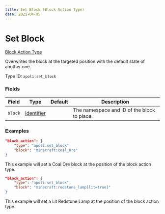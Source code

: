 ```yaml
---
title: Set Block (Block Action Type)
date: 2021-04-05
---
```


# Set Block

[Block Action Type](../block_action_types.md)

Overwrites the block at the targeted position with the default state of another one.

Type ID: `apoli:set_block`

### Fields

Field  | Type | Default | Description
-------|------|---------|------------
`block` | [Identifier](../data_types/identifier.md) | | The namespace and ID of the block to place. |

### Examples

```json
"block_action": {
    "type": "apoli:set_block",
    "block": "minecraft:coal_ore"
}
```

This example will set a Coal Ore block at the position of the block action type.
<br>

```json
"block_action": {
    "type": "apoli:set_block",
    "block": "minecraft:redstone_lamp[lit=true]"
}
```

This example will set a Lit Redstone Lamp at the position of the block action type.
